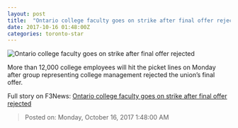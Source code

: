 ```yaml
---
layout: post
title:  "Ontario college faculty goes on strike after final offer rejected"
date: 2017-10-16 01:48:00Z
categories: toronto-star
---
```


![Ontario college faculty goes on strike after final offer rejected](https://www.thestar.com/content/dam/thestar/news/gta/2017/10/15/ontario-college-faculty-goes-on-strike-monday-after-final-offer-rejected/george_brown.jpg)

More than 12,000 college employees will hit the picket lines on Monday after group representing college management rejected the union’s final offer.


Full story on F3News: [Ontario college faculty goes on strike after final offer rejected](http://www.f3nws.com/n/QHyuy)

> Posted on: Monday, October 16, 2017 1:48:00 AM
